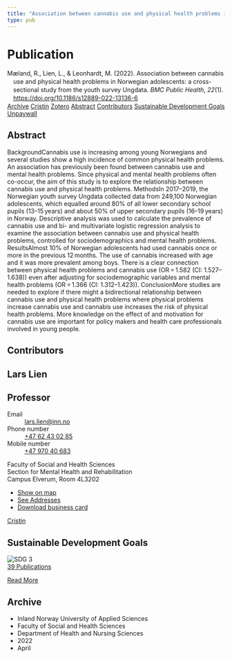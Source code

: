 ```yaml
---
title: "Association between cannabis use and physical health problems in Norwegian adolescents: a cross-sectional study from the youth survey Ungdata"
type: pub
---
```

<h1>Publication</h1>
<article id="csl-bib-container-VFNHGPNX" class="csl-bib-container">
  <div class="csl-bib-body" style="line-height: 1.35; padding-left: 1em; text-indent:-1em;">
  <div class="csl-entry">M&#xE6;land, R., Lien, L., &amp; Leonhardt, M. (2022). Association between cannabis use and physical health problems in Norwegian adolescents: a cross-sectional study from the youth survey Ungdata. <i>BMC Public Health</i>, <i>22</i>(1). <a href="https://doi.org/10.1186/s12889-022-13136-6">https://doi.org/10.1186/s12889-022-13136-6</a></div>
</div>
  <div class="csl-bib-buttons">
    <a href="#taxonomy-article-VFNHGPNX" class="csl-bib-button">Archive</a>
    <a href="https://app.cristin.no/results/show.jsf?id=2015573" alt="Cristin URL" class="csl-bib-button">Cristin</a>
    <a href="http://zotero.org/groups/5022929/items/VFNHGPNX" alt="Zotero URL" class="csl-bib-button">Zotero</a>
    <a href="#abstract-article-VFNHGPNX" class="csl-bib-button">Abstract</a>
    <a href="#contributors-article-VFNHGPNX" class="csl-bib-button">Contributors</a>
    <a href="#sdg-article-VFNHGPNX" class="csl-bib-button">Sustainable Development Goals</a>
    <a href="https://bmcpublichealth.biomedcentral.com/track/pdf/10.1186/s12889-022-13136-6" class="csl-bib-button">Unpaywall</a>
  </div>
  <div id="csl-bib-meta-container-VFNHGPNX"></div>
</article>
<div id="csl-bib-meta-VFNHGPNX" class="csl-bib-meta">
  <article id="abstract-article-VFNHGPNX" class="abstract-article">
    <h1>Abstract</h1>
    BackgroundCannabis use is increasing among young Norwegians and several studies show a high incidence of common physical health problems. An association has previously been found between cannabis use and mental health problems. Since physical and mental health problems often co-occur, the aim of this study is to explore the relationship between cannabis use and physical health problems. MethodsIn 2017–2019, the Norwegian youth survey Ungdata collected data from 249,100 Norwegian adolescents, which equalled around 80% of all lower secondary school pupils (13–15 years) and about 50% of upper secondary pupils (16–19 years) in Norway. Descriptive analysis was used to calculate the prevalence of cannabis use and bi- and multivariate logistic regression analysis to examine the association between cannabis use and physical health problems, controlled for sociodemographics and mental health problems. ResultsAlmost 10% of Norwegian adolescents had used cannabis once or more in the previous 12 months. The use of cannabis increased with age and it was more prevalent among boys. There is a clear connection between physical health problems and cannabis use (OR = 1.582 (CI: 1.527–1.638)) even after adjusting for sociodemographic variables and mental health problems (OR = 1.366 (CI: 1.312–1.423)). ConclusionMore studies are needed to explore if there might a bidirectional relationship between cannabis use and physical health problems where physical problems increase cannabis use and cannabis use increases the risk of physical health problems. More knowledge on the effect of and motivation for cannabis use are important for policy makers and health care professionals involved in young people.
  </article>
  <article id="contributors-article-VFNHGPNX" class="contributors-article">
    <h1>Contributors</h1>
    <div class="personas">
<div class="vrtx-hinn-person-card">
<div class="photo">
<i class="lar la-user-circle missing-person"></i>
</div>
<div class="info">
<hgroup><h1>Lars Lien</h1>
<h2>Professor</h2>
</hgroup><dl>
<dt>Email</dt>
<dd>
<a href="mailto:lars.lien@inn.no">lars.lien@inn.no</a>
</dd>
<dt>Phone number</dt>
<dd><a href="tel:+4762430285">
+47 62 43 02 85
</a></dd>
<dt>Mobile number</dt>
<dd><a href="tel:+4797040683">
+47 970 40 683
</a></dd>
</dl>
<p>
Faculty of Social and Health Sciences<br>
Section for Mental Health and Rehabilitation<br>
Campus Elverum,
Room 4L3202
</p>
<ul class="vrtx-hinn-links">
<li><a href="https://www.google.com/maps?q=60.88177,11.53669">Show on map</a></li>
<li><a href="https://www.inn.no/english/find-an-employee/lars-lien.html#vrtx-hinn-addresses">See Addresses</a></li>
<li><a href="https://www.inn.no/english/find-an-employee/lars-lien.html?vrtx=vcf">Download business card</a></li>
</ul>
</div>
</div>
<a href="https://app.cristin.no/persons/show.jsf?id=14287" alt="Cristin URL" class="personas-cristin">Cristin</a>
</div>
  </article>
  <article id="sdg-article-VFNHGPNX" class="sdg-article">
    <h1>Sustainable Development Goals</h1>
    <div class="sdg-container"><div id="sdg3" class="sdg">
<img src="{{< params subfolder >}}images/sdg/sdg03_en.png" class="image" alt="SDG 3">
<div class="sdg-overlay">
<a href="{{< params subfolder >}}en/archive/?sdg=3#archive" class="sdg-publication-count"><span>39</span> Publications</a>
<p><a href="https://sdgs.un.org/goals/goal3" class="sdg-read-more">Read More</a></p>
</div>
</div></div>
  </article>
  <article id="taxonomy-article-VFNHGPNX" class="taxonomy-article">
    <h1>Archive</h1>
    <ul>
      <li>Inland Norway University of Applied Sciences</li>
      <li>Faculty of Social and Health Sciences</li>
      <li>Department of Health and Nursing Sciences</li>
      <li>2022</li>
      <li>April</li>
    </ul>
  </article>
</div>
